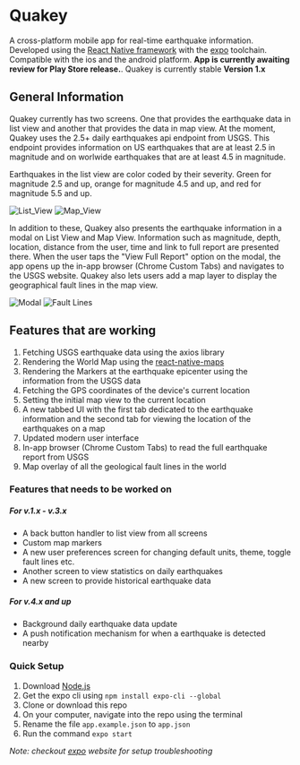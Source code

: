 # Quakey
A cross-platform mobile app for real-time earthquake information. 
Developed using the [React Native framework](https://facebook.github.io/react-native/) with the [expo](https://expo.io/) toolchain.
Compatible with the ios and the android platform. **App is currently awaiting review for Play Store release.**. Quakey is currently stable **Version 1.x**

## General Information
Quakey currently has two screens. One that provides the earthquake data in list view and another that provides the data in map view. At the moment, Quakey uses the 2.5+ daily earthquakes api endpoint from USGS. This endpoint provides information on US earthquakes that are at least 2.5 in magnitude and on worlwide earthquakes that are at least 4.5 in magnitude.

Earthquakes in the list view are color coded by their severity. Green for magnitude 2.5 and up, orange for magnitude 4.5 and up, and red for magnitude 5.5 and up.

![List_View](../assets/listview.png?raw=true) ![Map_View](../assets/mapview.png?raw=true)

In addition to these, Quakey also presents the earthquake information in a modal on List View and Map View. Information such as magnitude, depth, location, distance from the user, time and link to full report are presented there. When the user taps the "View Full Report" option on the modal, the app opens up the in-app browser (Chrome Custom Tabs) and navigates to the USGS website. Quakey also lets users add a map layer to display the geographical fault lines in the map view.

![Modal](../assets/modal.png?raw=true) ![Fault Lines](../assets/fault_lines.png?raw=true)

## Features that are working
1. Fetching USGS earthquake data using the axios library
2. Rendering the World Map using the [react-native-maps](https://github.com/react-native-community/react-native-maps)
3. Rendering the Markers at the earthquake epicenter using the information from the USGS data
4. Fetching the GPS coordinates of the device's current location
5. Setting the initial map view to the current location
6. A new tabbed UI with the first tab dedicated to the earthquake information and the second tab for 
viewing the location of the earthquakes on a map
7. Updated modern user interface
8. In-app browser (Chrome Custom Tabs) to read the full earthquake report from USGS
9. Map overlay of all the geological fault lines in the world

### Features that needs to be worked on
##### For v.1.x - v.3.x
* A back button handler to list view from all screens
* Custom map markers
* A new user preferences screen for changing default units, theme, toggle fault lines etc.
* Another screen to view statistics on daily earthquakes
* A new screen to provide historical earthquake data
##### For v.4.x and up
* Background daily earthquake data update
* A push notification mechanism for when a earthquake is detected nearby

### Quick Setup
1. Download [Node.js](https://nodejs.org/)
2. Get the expo cli using ``npm install expo-cli --global``
3. Clone or download this repo
4. On your computer, navigate into the repo using the terminal
5. Rename the file ``app.example.json`` to ``app.json``
5. Run the command ``expo start``

*Note: checkout [expo](https://expo.io/) website for setup troubleshooting*
